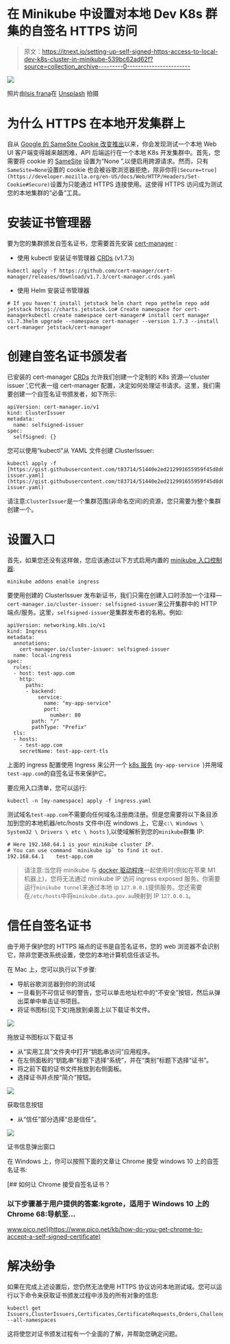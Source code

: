 # 在 Minikube 中设置对本地 Dev K8s 群集的自签名 HTTPS 访问

> 原文：<https://itnext.io/setting-up-self-signed-https-access-to-local-dev-k8s-cluster-in-minikube-539bc62ad62f?source=collection_archive---------0----------------------->

![](img/3a5df2cdde216664988011887b9b38d7.png)

照片由[Isis frana](https://unsplash.com/@isisfra?utm_source=medium&utm_medium=referral)在 [Unsplash](https://unsplash.com?utm_source=medium&utm_medium=referral) 拍摄

# 为什么 HTTPS 在本地开发集群上

自从 [Google 的 SameSite Cookie 改变推出](https://www.chromium.org/updates/same-site)以来，你会发现测试一个本地 Web UI 客户端变得越来越困难，API 后端运行在一个本地 K8s 开发集群中。首先，您需要将 cookie 的 [SameSite](https://developer.mozilla.org/en-US/docs/Web/HTTP/Headers/Set-Cookie/SameSite) 设置为“None ”,以便启用跨源请求。然而，只有`SameSite=None`设置的 cookie 也会被谷歌浏览器拒绝，除非你将`[Secure=true](https://developer.mozilla.org/en-US/docs/Web/HTTP/Headers/Set-Cookie#Secure)`设置为只能通过 HTTPS 连接使用。这使得 HTTPS 访问成为测试您的本地集群的“必备”工具。

# 安装证书管理器

要为您的集群颁发自签名证书，您需要首先安装 [cert-manager](https://cert-manager.io/docs/) :

*   使用 kubectl 安装证书管理器 [CRDs](https://kubernetes.io/docs/concepts/extend-kubernetes/api-extension/custom-resources/) (v1.7.3)

```
kubectl apply -f https://github.com/cert-manager/cert-manager/releases/download/v1.7.3/cert-manager.crds.yaml
```

*   使用 Helm 安装证书管理器

```
# If you haven't install jetstack helm chart repo yethelm repo add jetstack https://charts.jetstack.io# Create namespace for cert-managerkubectl create namespace cert-manager# install cert manager v1.7.3helm upgrade --namespace cert-manager --version 1.7.3 --install cert-manager jetstack/cert-manager
```

# 创建自签名证书颁发者

已安装的 cert-manager [CRDs](https://kubernetes.io/docs/concepts/extend-kubernetes/api-extension/custom-resources/) 允许我们创建一个定制的 K8s 资源—‘cluster issuer ’,它代表一组 cert-manager 配置，决定如何处理证书请求。这里，我们需要创建一个自签名证书颁发者，如下所示:

```
apiVersion: cert-manager.io/v1
kind: ClusterIssuer
metadata:  
  name: selfsigned-issuer
spec:  
  selfSigned: {}
```

您可以使用“kubectl”从 YAML 文件创建 ClusterIssuer:

```
kubectl apply -f [https://gist.githubusercontent.com/t83714/51440e2ed212991655959f45d8d037cc/raw/7b16949f95e2dd61e522e247749d77bc697fd63c/selfsigned-issuer.yaml](https://gist.githubusercontent.com/t83714/51440e2ed212991655959f45d8d037cc/raw/7b16949f95e2dd61e522e247749d77bc697fd63c/selfsigned-issuer.yaml)
```

请注意:`ClusterIssuer`是一个集群范围(非命名空间)的资源，您只需要为整个集群创建一个。

# 设置入口

首先，如果您还没有这样做，您应该通过以下方式启用内置的 [minikube 入口控制器](https://kubernetes.io/docs/tasks/access-application-cluster/ingress-minikube/#enable-the-ingress-controller):

```
minikube addons enable ingress
```

要使用创建的 ClusterIssuer 发布新证书，我们只需在创建入口时添加一个注释— `cert-manager.io/cluster-issuer: selfsigned-issuer`来公开集群中的 HTTP 端点/服务。这里，`selfsigned-issuer`是集群发布者的名称。例如:

```
apiVersion: networking.k8s.io/v1 
kind: Ingress 
metadata: 
  annotations: 
    cert-manager.io/cluster-issuer: selfsigned-issuer 
  name: local-ingress 
spec: 
  rules: 
  - host: test-app.com 
    http: 
      paths: 
      - backend: 
          service:
            name: "my-app-service"
            port: 
              number: 80 
        path: "/"
        pathType: "Prefix" 
  tls: 
  - hosts: 
    - test-app.com 
    secretName: test-app-cert-tls
```

上面的 ingress 配置使用 Ingress 来公开一个 [k8s 服务](https://kubernetes.io/docs/concepts/services-networking/service/) (`my-app-service `)并用域`test-app.com`的自签名证书来保护它。

要应用入口清单，您可以运行:

```
kubectl -n [my-namespace] apply -f ingress.yaml
```

测试域名`test-app.com`不需要向任何域名注册商注册。但是您需要将以下条目添加到您的本地机器/etc/hosts 文件中(在 windows 上，它是` c:\ Windows \ System32 \ Drivers \ etc \ hosts ` ),以使域解析到您的` minikube `群集 IP:

```
# Here 192.168.64.1 is your minikube cluster IP. 
# You can use command `minikube ip` to find it out.
192.168.64.1    test-app.com
```

>请注意:当您将 minikube 与 [docker 驱动程序](https://minikube.sigs.k8s.io/docs/drivers/)一起使用时(例如在苹果 M1 机器上)，您将无法通过 minikube IP 访问 ingress exposed 服务。你需要运行`minikube tunnel`来通过本地 ip `127.0.0.1`提供服务。您还需要在`/etc/hosts`中将`minikube.data.gov.au`映射到 IP `127.0.0.1`。

# 信任自签名证书

由于用于保护您的 HTTPS 端点的证书是自签名证书，您的 web 浏览器不会识别它，除非您更改系统设置，使您的本地计算机信任该证书。

在 Mac 上，您可以执行以下步骤:

*   导航谷歌浏览器到你的测试域
*   一旦看到不可信证书的警告，您可以单击地址栏中的“不安全”按钮，然后从弹出菜单中单击证书项目。
*   将证书图标(见下文)拖放到桌面上以下载证书文件。

![](img/e9cedf597abc5640fb6e2836a167ef9f.png)

拖放证书图标以下载证书

*   从“实用工具”文件夹中打开“钥匙串访问”应用程序。
*   在左侧面板的“钥匙串”标题下选择“系统”，并在“类别”标题下选择“证书”。
*   将之前下载的证书文件拖放到右侧面板。
*   选择证书并点按“简介”按钮。

![](img/67a38a61e4e1a0851f83e95fb82af3d8.png)

获取信息按钮

*   从“信任”部分选择“总是信任”。

![](img/c85bfaeba5ef1fa5c0b72214555cf4dd.png)

证书信息弹出窗口

在 Windows 上，你可以按照下面的文章让 Chrome 接受 windows 10 上的自签名证书:

[](https://www.pico.net/kb/how-do-you-get-chrome-to-accept-a-self-signed-certificate) [## 如何让 Chrome 接受自签名证书？

### 以下步骤基于用户提供的答案:kgrote，适用于 Windows 10 上的 Chrome 68:导航至…

www.pico.net](https://www.pico.net/kb/how-do-you-get-chrome-to-accept-a-self-signed-certificate) 

# 解决纷争

如果在完成上述设置后，您仍然无法使用 HTTPS 协议访问本地测试域。您可以运行以下命令来获取证书颁发过程中涉及的所有对象的信息:

```
kubectl get Issuers,ClusterIssuers,Certificates,CertificateRequests,Orders,Challenges --all-namespaces
```

这将使您对证书颁发过程有一个全面的了解，并帮助您确定问题。